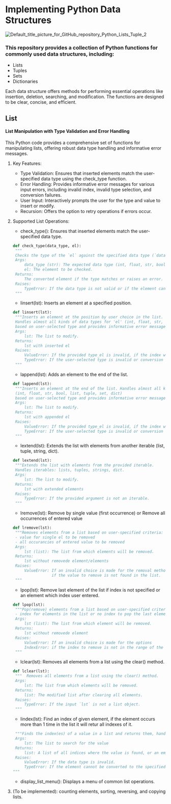 # Implementing Python Data Structures

![Default_title_picture_for_GitHub_repository_Python_Lists_Tuple_2](https://github.com/pgnikolov/implementing-python-data-structures/assets/151896883/e21970fa-c162-4dea-aef6-f5d46585b818)

### This repository provides a collection of Python functions for commonly used data structures, including:

* Lists
* Tuples
* Sets
* Dictionaries

Each data structure offers methods for performing essential operations like insertion, deletion, searching, and modification. 
The functions are designed to be clear, concise, and efficient.

## List

#### List Manipulation with Type Validation and Error Handling

This Python code provides a comprehensive set of functions for manipulating lists, offering robust data type handling and informative error messages.

1. Key Features:

   - Type Validation: Ensures that inserted elements match the user-specified data type using the check_type function. 
   - Error Handling: Provides informative error messages for various input errors, including invalid index, invalid type selection, and conversion failures.
   - User Input: Interactively prompts the user for the type and value to insert or modify.
   - Recursion: Offers the option to retry operations if errors occur.

2. Supported List Operations:
   - check_type(): Ensures that inserted elements match the user-specified data type.
   ```python 
   def check_type(data_type, el):
    """
    Checks the type of the `el` against the specified data type (`data_type`).
    Args:
        data_type (str): The expected data type (int, float, str, bool, list, tuple, set, dict).
        el: The element to be checked.
    Returns:
        The converted element if the type matches or raises an error.
    Raises:
        TypeError: If the data type is not valid or if the element cannot be converted to the specified type.
    """
   ```
   - linsert(lst): Inserts an element at a specified position.
   ```python
   def linsert(lst):
    """Inserts an element at the position by user choice in the list.
    Handles almost all kinds of data types for 'el' (int, float, str, bool, list, tuple, set, dict)
    based on user-selected type and provides informative error messages.
    Args:
        lst: The list to modify.
    Returns:
        lst with inserted el
    Raises:
        ValueError: If the provided type_el is invalid, if the index which user entered is not int.
        TypeError: If the user-selected type is invalid or conversion fails.
    """
   ```
   - lappend(lst): Adds an element to the end of the list.
   ```python
   def lappend(lst):
    """Inserts an element at the end of the list. Handles almost all kinds of data types for 'el'
    (int, float, str, bool, list, tuple, set, dict)
    based on user-selected type and provides informative error messages.
    Args:
        lst: The list to modify.
    Returns:
        lst with appended el
    Raises:
        ValueError: If the provided type_el is invalid, if the index which user entered is not int.
        TypeError: If the user-selected type is invalid or conversion fails.
    """
   ```
   - lextend(lst): Extends the list with elements from another iterable (list, tuple, string, dict).
   ```python
   def lextend(lst):
    """Extends the list with elements from the provided iterable.
    Handles iterables: lists, tuples, strings, dict.
    Args:
        lst: The list to modify.
    Returns:
        lst with extended elements
    Raises:
        TypeError: If the provided argument is not an iterable.
    """
   ```
   - lremove(lst): Remove by single value (first occurrence) or Remove all occurrences of entered value
   ```python
   def lremove(lst):
    """Removes elements from a list based on user-specified criteria:
    - value for single el to be removed
    - all occurancies of entered value to be removed
    Args:
        lst (list): The list from which elements will be removed.
    Returns:
        lst without removede element/elements
    Raises:
        ValueError: If an invalid choice is made for the removal method or
                    if the value to remove is not found in the list.
    """
   ```
   - lpop(lst): Remove last element of the list if index is not specified or an element which index user entered.
   ```python
   def lpop(lst):
    """Pop(remove) elements from a list based on user-specified criteria:
    - index for elements in the list or no index to pop the last element
    Args:
        lst (list): The list from which element will be removed.
    Returns:
        lst without removede element
    Raises:
        ValueError: If an invalid choice is made for the options
        IndexError: if the index to remove is not in the range of the list.
    """
   ``` 
   - lclear(lst): Removes all elements from a list using the clear() method.
   ```python
   def lclear(lst):
    """  Removes all elements from a list using the clear() method.
    Args:
        lst: The list from which elements will be removed.
    Returns:
        list: The modified list after clearing all elements.
    Raises:
        TypeError: If the input `lst` is not a list object.
    """
   ```
   - lindex(lst): Find an index of given element, if the element occurs more than 1 time in the list it will retur all indexes of it.
   ```python
   	"""Finds the index(es) of a value in a list and returns them, handling different data types.
	Args:
		lst: The list to search for the value
	Returns:
		list: A list of all indices where the value is found, or an empty list if not found.
	Raises:
		ValueError: If the data type is invalid.
		TypeError: If the element cannot be converted to the specified type.
   """
   ```
   - display_list_menu(): Displays a menu of common list operations.

3. (To be implemented):
   counting elements, sorting, reversing, and copying lists.



